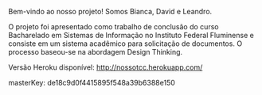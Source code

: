 Bem-vindo ao nosso projeto! 
Somos Bianca, David e Leandro.

O projeto foi apresentado como trabalho de conclusão do curso Bacharelado em Sistemas de Informação no Instituto Federal Fluminense e consiste em um sistema acadêmico para solicitação de documentos. O processo baseou-se na abordagem Design Thinking.

Versão Heroku disponível: http://nossotcc.herokuapp.com/

masterKey: de18c9d0f4415895f548a39b6388e150
